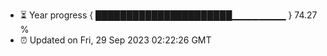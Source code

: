 - ⏳ Year progress { ██████████████████████▁▁▁▁▁▁▁▁ } 74.27 %
- ⏰ Updated on Fri, 29 Sep 2023 02:22:26 GMT

